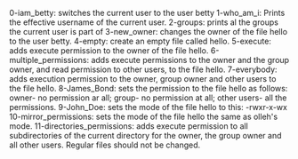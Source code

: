 0-iam_betty: switches the current user to the user betty
1-who_am_i: Prints the effective username of the current user.
2-groups: prints al the groups the current user is part of
3-new_owner: changes the owner of the file hello to the user betty.
4-empty: create an empty file called hello.
5-execute: adds execute permission to the owner of the file hello.
6-multiple_permissions: adds execute permissions to the owner and the group owner, and read permission to other users, to the file hello.
7-everybody: adds execution permission to the owner, group owner and other users to the file hello.
8-James_Bond: sets the permission to the file hello as follows: owner- no permission ar all; group- no permission at all; other users- all the permissions.
9-John_Doe: sets the mode of the file hello to this: -rwxr-x-wx
10-mirror_permissions: sets the mode of the file hello the same as olleh's mode.
11-directories_permissions: adds execute permission to all subdirectories of the current directory for the owner, the group owner and all other users. Regular files should not be changed.
